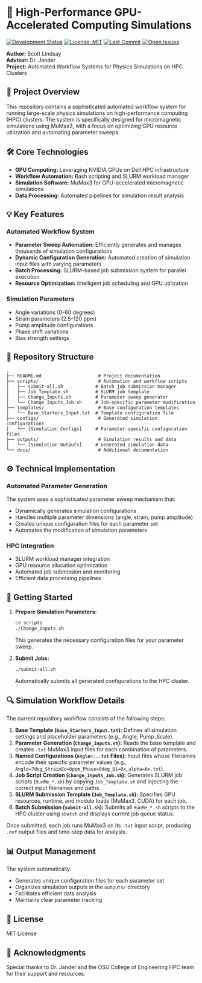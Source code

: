 # 🚀 High-Performance GPU-Accelerated Computing Simulations

[![Development Status](https://img.shields.io/badge/status-under%20development-yellow)](https://github.com/SDL101/High-Performance-GPU-Accelerated-Computing-Simulations)
[![License: MIT](https://img.shields.io/badge/License-MIT-blue.svg)](https://opensource.org/licenses/MIT)
[![Last Commit](https://img.shields.io/github/last-commit/SDL101/High-Performance-GPU-Accelerated-Computing-Simulations)](https://github.com/SDL101/High-Performance-GPU-Accelerated-Computing-Simulations/commits/main)
[![Open Issues](https://img.shields.io/github/issues/SDL101/High-Performance-GPU-Accelerated-Computing-Simulations)](https://github.com/SDL101/High-Performance-GPU-Accelerated-Computing-Simulations/issues)

**Author:** Scott Lindsay  
**Advisor:** Dr. Jander  
**Project:** Automated Workflow Systems for Physics Simulations on HPC Clusters

## 🧠 Project Overview

This repository contains a sophisticated automated workflow system for running large-scale physics simulations on high-performance computing (HPC) clusters. The system is specifically designed for micromagnetic simulations using MuMax3, with a focus on optimizing GPU resource utilization and automating parameter sweeps.

## 🛠 Core Technologies

- **GPU Computing:** Leveraging NVIDIA GPUs on Dell HPC infrastructure
- **Workflow Automation:** Bash scripting and SLURM workload manager
- **Simulation Software:** MuMax3 for GPU-accelerated micromagnetic simulations
- **Data Processing:** Automated pipelines for simulation result analysis

## 💡 Key Features

### Automated Workflow System
- **Parameter Sweep Automation:** Efficiently generates and manages thousands of simulation configurations
- **Dynamic Configuration Generation:** Automated creation of simulation input files with varying parameters
- **Batch Processing:** SLURM-based job submission system for parallel execution
- **Resource Optimization:** Intelligent job scheduling and GPU utilization

### Simulation Parameters
- Angle variations (0-60 degrees)
- Strain parameters (2.5-120 ppm)
- Pump amplitude configurations
- Phase shift variations
- Bias strength settings

## 📁 Repository Structure

```
.
├── README.md                     # Project documentation
├── scripts/                      # Automation and workflow scripts
│   ├── submit-all.sh            # Batch job submission manager
│   ├── Job_Template.sh          # SLURM job template
│   ├── Change_Inputs.sh         # Parameter sweep generator
│   └── Change_Inputs_Job.sh     # Job-specific parameter modification
├── templates/                    # Base configuration templates
│   └── Base_Starters_Input.txt  # Template configuration file
├── configs/                      # Generated simulation configurations
│   └── [Simulation Configs]     # Parameter-specific configuration files
├── outputs/                      # Simulation results and data
│   └── [Simulation Outputs]     # Generated simulation data
└── docs/                         # Additional documentation
```

## ⚙️ Technical Implementation

### Automated Parameter Generation
The system uses a sophisticated parameter sweep mechanism that:
- Dynamically generates simulation configurations
- Handles multiple parameter dimensions (angle, strain, pump amplitude)
- Creates unique configuration files for each parameter set
- Automates the modification of simulation parameters

### HPC Integration
- SLURM workload manager integration
- GPU resource allocation optimization
- Automated job submission and monitoring
- Efficient data processing pipelines

## 🚀 Getting Started

1. **Prepare Simulation Parameters:**
   ```bash
   cd scripts
   ./Change_Inputs.sh
   ```
   This generates the necessary configuration files for your parameter sweep.

2. **Submit Jobs:**
   ```bash
   ./submit-all.sh
   ```
   Automatically submits all generated configurations to the HPC cluster.

## 🔍 Simulation Workflow Details

The current repository workflow consists of the following steps:

1. **Base Template (`Base_Starters_Input.txt`):**
   Defines all simulation settings and placeholder parameters (e.g., Angle, Pump_Scale).
2. **Parameter Generation (`Change_Inputs.sh`):**
   Reads the base template and creates `.txt` MuMax3 input files for each combination of parameters.
3. **Named Configurations (`Angle=...txt` Files):**
   Input files whose filenames encode their specific parameter values (e.g., `Angle=7deg_StrainEo=0ppm_Phase=0deg_B1=0x_alpha=0x.txt`).
4. **Job Script Creation (`Change_Inputs_Job.sh`):**
   Generates SLURM job scripts (`RunMe_*.sh`) by copying `Job_Template.sh` and injecting the correct input filenames and paths.
5. **SLURM Submission Template (`Job_Template.sh`):**
   Specifies GPU resources, runtime, and module loads (MuMax3, CUDA) for each job.
6. **Batch Submission (`submit-all.sh`):**
   Submits all `RunMe_*.sh` scripts to the HPC cluster using `sbatch` and displays current job queue status.

Once submitted, each job runs MuMax3 on its `.txt` input script, producing `.ovf` output files and time-step data for analysis.

## 📊 Output Management

The system automatically:
- Generates unique configuration files for each parameter set
- Organizes simulation outputs in the `outputs/` directory
- Facilitates efficient data analysis
- Maintains clear parameter tracking

## 📜 License

MIT License

## 🙏 Acknowledgments

Special thanks to Dr. Jander and the OSU College of Engineering HPC team for their support and resources. 
